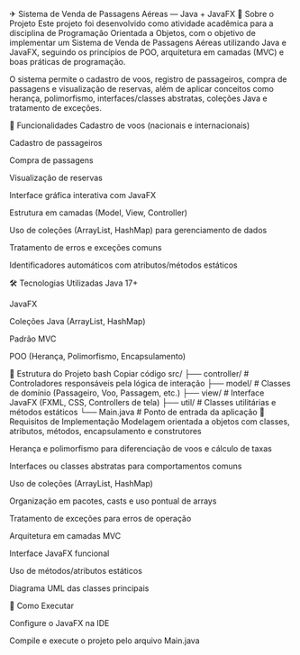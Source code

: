 ✈ Sistema de Venda de Passagens Aéreas — Java + JavaFX
📖 Sobre o Projeto
Este projeto foi desenvolvido como atividade acadêmica para a disciplina de Programação Orientada a Objetos, com o objetivo de implementar um Sistema de Venda de Passagens Aéreas utilizando Java e JavaFX, seguindo os princípios de POO, arquitetura em camadas (MVC) e boas práticas de programação.

O sistema permite o cadastro de voos, registro de passageiros, compra de passagens e visualização de reservas, além de aplicar conceitos como herança, polimorfismo, interfaces/classes abstratas, coleções Java e tratamento de exceções.

🎯 Funcionalidades
Cadastro de voos (nacionais e internacionais)

Cadastro de passageiros

Compra de passagens

Visualização de reservas

Interface gráfica interativa com JavaFX

Estrutura em camadas (Model, View, Controller)

Uso de coleções (ArrayList, HashMap) para gerenciamento de dados

Tratamento de erros e exceções comuns

Identificadores automáticos com atributos/métodos estáticos

🛠 Tecnologias Utilizadas
Java 17+

JavaFX

Coleções Java (ArrayList, HashMap)

Padrão MVC

POO (Herança, Polimorfismo, Encapsulamento)

📂 Estrutura do Projeto
bash
Copiar código
src/
 ├── controller/     # Controladores responsáveis pela lógica de interação
 ├── model/          # Classes de domínio (Passageiro, Voo, Passagem, etc.)
 ├── view/           # Interface JavaFX (FXML, CSS, Controllers de tela)
 ├── util/           # Classes utilitárias e métodos estáticos
 └── Main.java       # Ponto de entrada da aplicação
📌 Requisitos de Implementação
Modelagem orientada a objetos com classes, atributos, métodos, encapsulamento e construtores

Herança e polimorfismo para diferenciação de voos e cálculo de taxas

Interfaces ou classes abstratas para comportamentos comuns

Uso de coleções (ArrayList, HashMap)

Organização em pacotes, casts e uso pontual de arrays

Tratamento de exceções para erros de operação

Arquitetura em camadas MVC

Interface JavaFX funcional

Uso de métodos/atributos estáticos

Diagrama UML das classes principais

🚀 Como Executar

Configure o JavaFX na IDE

Compile e execute o projeto pelo arquivo Main.java
